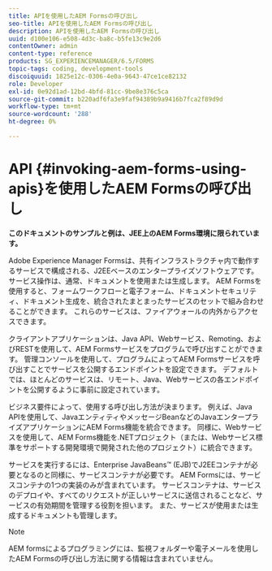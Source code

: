 ```yaml
---
title: APIを使用したAEM Formsの呼び出し
seo-title: APIを使用したAEM Formsの呼び出し
description: APIを使用したAEM Formsの呼び出し
uuid: d100e106-e508-4d3c-ba8c-b5fe13c9e2d6
contentOwner: admin
content-type: reference
products: SG_EXPERIENCEMANAGER/6.5/FORMS
topic-tags: coding, development-tools
discoiquuid: 1825e12c-0306-4e0a-9643-47ce1ce82132
role: Developer
exl-id: 0e92d1ad-12bd-4bfd-81cc-9be8e376c5ca
source-git-commit: b220adf6fa3e9faf94389b9a9416b7fca2f89d9d
workflow-type: tm+mt
source-wordcount: '288'
ht-degree: 0%

---
```


# API {#invoking-aem-forms-using-apis}を使用したAEM Formsの呼び出し

**このドキュメントのサンプルと例は、JEE上のAEM Forms環境に限られています。**

Adobe Experience Manager Formsは、共有インフラストラクチャ内で動作するサービスで構成される、J2EEベースのエンタープライズソフトウェアです。 サービス操作は、通常、ドキュメントを使用または生成します。 AEM Formsを使用すると、フォームワークフローと電子フォーム、ドキュメントセキュリティ、ドキュメント生成を、統合されたまとまったサービスのセットで組み合わせることができます。 これらのサービスは、ファイアウォールの内外からアクセスできます。

クライアントアプリケーションは、Java API、Webサービス、Remoting、およびRESTを使用して、AEM Formsサービスをプログラムで呼び出すことができます。 管理コンソールを使用して、プログラムによってAEM Formsサービスを呼び出すことでサービスを公開するエンドポイントを設定できます。 デフォルトでは、ほとんどのサービスは、リモート、Java、Webサービスの各エンドポイントを公開するように事前に設定されています。

ビジネス要件によって、使用する呼び出し方法が決まります。 例えば、Java APIを使用して、JavaエンティティやメッセージBeanなどのJavaエンタープライズアプリケーションにAEM Forms機能を統合できます。 同様に、Webサービスを使用して、AEM Forms機能を.NETプロジェクト（または、Webサービス標準をサポートする開発環境で開発された他のプロジェクト）に統合できます。

サービスを実行するには、Enterprise JavaBeans™ (EJB)でJ2EEコンテナが必要となるのと同様に、サービスコンテナが必要です。 AEM Formsには、サービスコンテナの1つの実装のみが含まれています。 サービスコンテナは、サービスのデプロイや、すべてのリクエストが正しいサービスに送信されることなど、サービスの有効期間を管理する役割を担います。 また、サービスが使用または生成するドキュメントも管理します。

>[!NOTE]
>
>AEM formsによるプログラミングには、監視フォルダーや電子メールを使用したAEM Formsの呼び出し方法に関する情報は含まれていません。
